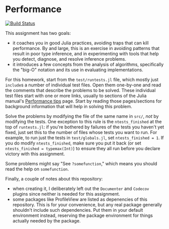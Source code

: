 # Performance

[![Build Status](https://github.com/AdvancedScientificComputingInJuliaWashU/Performance.jl/workflows/CI/badge.svg)](https://github.com/AdvancedScientificComputingInJuliaWashU/Performance.jl/actions)

This assignment has two goals:
- it coaches you in good Julia practices, avoiding traps that can kill performance. By and large, this is an exercise in avoiding patterns that result in poor type inference, and in experimenting with tools that help you detect, diagnose, and resolve inference problems.
- it introduces a few concepts from the analysis of algorithms, specifically the "big-O" notation and its use in evaluating implementations.

For this homework, start from the `test/runtests.jl` file, which mostly just `include`s a number of individual test files.
Open them one-by-one and read the comments that describe the problems to be solved.
These individual test files start with one or more links, usually to sections of the Julia manual's [Performance tips](https://docs.julialang.org/en/v1/manual/performance-tips/) page. Start by reading those pages/sections for background information that will help in solving this problem.

Solve the problems by modifying the file of the same name in `src/`, *not* by modifying the tests.
One exception to this rule is the `ntests_finished` at the top of `runtests.jl`: if you're bothered by failures of the
tests you haven't yet fixed, just set this to the number of files whose tests you want to run. For example, to run
just the tests in `test/globals.jl`, set `ntests_finished = 1`. If you do modify `ntests_finished`,
make sure you put it back (or set `ntests_finished = typemax(Int)`) to ensure they all run before
you declare victory with this assignment.

Some problems might say "See `?somefunction`," which means you should read the help on `somefunction`.

Finally, a couple of notes about this repository:
- when creating it, I deliberately left out the `Documenter` and `Codecov` plugins since neither is needed
for this assignment.
- some packages like ProfileView are listed as depenencies of this repository. This is for your convenience, but
  any real package generally shouldn't include such dependencies. Put them in your default environment instead,
  reserving the package environment for things actually needed by the package.
